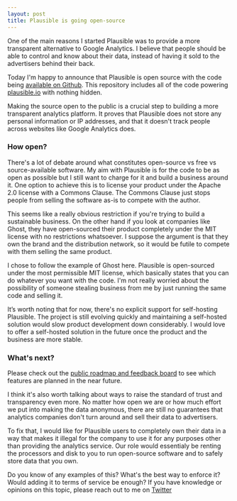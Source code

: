 ```yaml
---
layout: post
title: Plausible is going open-source
---
```


One of the main reasons I started Plausible was to provide a more transparent alternative to Google Analytics.
I believe that people should be able to control and know about their data, instead of having it sold to the
advertisers behind their back.

Today I'm happy to announce that Plausible is open source with the code being [available on Github](https://github.com/plausible-insights/plausible).
This repository includes all of the code powering [plausible.io](https://plausible.io) with nothing hidden.

Making the source open to the public is a crucial step to building a more transparent analytics platform. It proves that Plausible
does not store any personal information or IP addresses, and that it doesn't track people across websites
like Google Analytics does.

### How open?

There's a lot of debate around what constitutes open-source vs free vs source-available software.
My aim with Plausible is for the code to be as open as possible but I still want to charge for it and build a business around it.
One option to achieve this is to license your product under the Apache 2.0 license with a Commons Clause. The Commons
Clause just stops people from selling the software as-is to compete with the author.

This seems like a really obvious restriction if you're trying to build a sustainable business. On the other hand if you look
at companies like Ghost, they have open-sourced their product completely under the MIT license with no restrictions whatsoever.
I suppose the argument is that they own the brand and the distribution network, so it would be futile to compete with them selling
the same product.

I chose to follow the example of Ghost here. Plausible is open-sourced under the most permissible MIT license, which basically
states that you can do whatever you want with the code. I'm not really worried about the possibility of someone stealing business
from me by just running the same code and selling it.

It’s worth noting that for now, there's no explicit support for self-hosting Plausible. The project is still evolving quickly
and maintaining a self-hosted solution would slow product development down considerably. I would love to offer a self-hosted solution
in the future once the product and the business are more stable.

### What's next?

Please check out the [public roadmap and feedback board](https://feedback.plausible.io/roadmap) to see which features
are planned in the near future.

I think it's also worth talking about ways to raise the standard of trust and transparency
even more. No matter how open we are or how much effort we put into making the data anonymous,
there are still no guarantees that analytics companies don't turn around and sell their data to advertisers.

To fix that, I would like for Plausible users to completely
own their data in a way that makes it illegal for the company to use it for any purposes other than providing the analytics
service. Our role would essentialy be renting the processors and disk to you to run open-source software and to safely store data
that you own.

Do you know of any examples of this? What's the best way to enforce it? Would adding it to terms of service be enough? If you have knowledge or opinions on this topic, please reach out to me on [Twitter](https://twitter.com/ukutaht)

